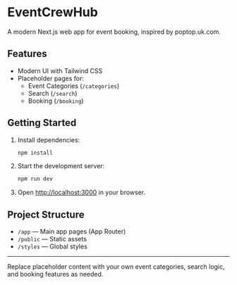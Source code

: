 # EventCrewHub

A modern Next.js web app for event booking, inspired by poptop.uk.com.

## Features
- Modern UI with Tailwind CSS
- Placeholder pages for:
  - Event Categories (`/categories`)
  - Search (`/search`)
  - Booking (`/booking`)

## Getting Started

1. Install dependencies:
   ```powershell
   npm install
   ```
2. Start the development server:
   ```powershell
   npm run dev
   ```
3. Open [http://localhost:3000](http://localhost:3000) in your browser.

## Project Structure
- `/app` — Main app pages (App Router)
- `/public` — Static assets
- `/styles` — Global styles

---

Replace placeholder content with your own event categories, search logic, and booking features as needed. 
